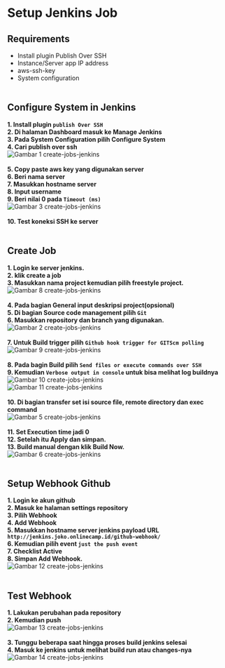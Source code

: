 # Setup Jenkins Job
## Requirements <br>
* Install plugin Publish Over SSH
* Instance/Server app IP address
* aws-ssh-key
* System configuration
<br><br>

## Configure System in Jenkins
**1. Install plugin `publish Over SSH`**<br>
**2. Di halaman Dashboard masuk ke Manage Jenkins**<br>
**3. Pada System Configuration pilih Configure System**<br>
**4. Cari publish over ssh**<br>
![Gambar 1 create-jobs-jenkins](screenshot/gambar1.png) <br><br>
**5. Copy paste aws key yang digunakan server**<br>
**6. Beri nama server**<br>
**7. Masukkan hostname server**<br>
**8. Input username**<br>
**9. Beri nilai 0 pada `Timeout (ms)`**<br>
![Gambar 3 create-jobs-jenkins](screenshot/gambar3.png) <br><br>
**10. Test koneksi SSH ke server**<br><br>

## Create Job <br>
**1. Login ke server jenkins.**<br>
**2. klik create a job**<br>
**3. Masukkan nama project kemudian pilih freestyle project.**<br>
![Gambar 8 create-jobs-jenkins](screenshot/gambar8.png) <br><br>
**4. Pada bagian General input deskripsi project(opsional)**<br>
**5. Di bagian Source code management pilih `Git`**<br>
**6. Masukkan repository dan branch yang digunakan.**<br>
![Gambar 2 create-jobs-jenkins](screenshot/gambar2.png) <br><br>
**7. Untuk Build trigger pilih `Github hook trigger for GITScm polling`**<br>
![Gambar 9 create-jobs-jenkins](screenshot/gambar9.png) <br><br>
**8. Pada bagin Build pilih `Send files or execute commands over SSH`**<br>
**9. Kemudian `Verbose output in console` untuk bisa melihat log buildnya**<br>
![Gambar 10 create-jobs-jenkins](screenshot/gambar10.png) <br>
![Gambar 11 create-jobs-jenkins](screenshot/gambar11.png) <br><br>
**10. Di bagian transfer set isi source file, remote directory dan exec command**<br>
![Gambar 5 create-jobs-jenkins](screenshot/gambar5.png) <br><br>
**11. Set Execution time jadi 0**<br>
**12. Setelah itu Apply dan simpan.**<br>
**13. Build manual dengan klik Build Now.**<br>
![Gambar 6 create-jobs-jenkins](screenshot/gambar6.png) <br><br>

## Setup Webhook Github
**1. Login ke akun github**<br>
**2. Masuk ke halaman settings repository**<br>
**3. Pilih Webhook**<br>
**4. Add Webhook**<br>
**5. Masukkan hostname server jenkins payload URL `http://jenkins.joko.onlinecamp.id/github-webhook/`**<br>
**6. Kemudian pilih event `just the push event`**<br>
**7. Checklist Active**<br>
**8. Simpan Add Webhook.**<br>
![Gambar 12 create-jobs-jenkins](screenshot/gambar12.png) <br><br>

## Test Webhook <br>
**1. Lakukan perubahan pada repository**<br>
**2. Kemudian push**<br>
![Gambar 13 create-jobs-jenkins](screenshot/gambar13.png) <br><br>
**3. Tunggu beberapa saat hingga proses build jenkins selesai**<br>
**4. Masuk ke jenkins untuk melihat build run atau changes-nya**<br>
![Gambar 14 create-jobs-jenkins](screenshot/gambar14.png) <br><br>